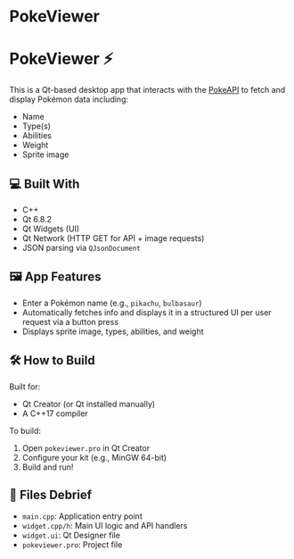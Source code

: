 # PokeViewer

# PokeViewer ⚡

This is a Qt-based desktop app that interacts with the [PokeAPI](https://pokeapi.co) to fetch and display Pokémon data including:

- Name
- Type(s)
- Abilities
- Weight
- Sprite image

## 💻 Built With
- C++
- Qt 6.8.2
- Qt Widgets (UI)
- Qt Network (HTTP GET for API + image requests)
- JSON parsing via `QJsonDocument`

## 🖼️ App Features
- Enter a Pokémon name (e.g., `pikachu`, `bulbasaur`)
- Automatically fetches info and displays it in a structured UI per user request via a button press
- Displays sprite image, types, abilities, and weight

## 🛠️ How to Build
Built for:
- Qt Creator (or Qt installed manually)
- A C++17 compiler

To build:
1. Open `pokeviewer.pro` in Qt Creator
2. Configure your kit (e.g., MinGW 64-bit)
3. Build and run!

## 📂 Files Debrief
- `main.cpp`: Application entry point
- `widget.cpp/h`: Main UI logic and API handlers
- `widget.ui`: Qt Designer file
- `pokeviewer.pro`: Project file

